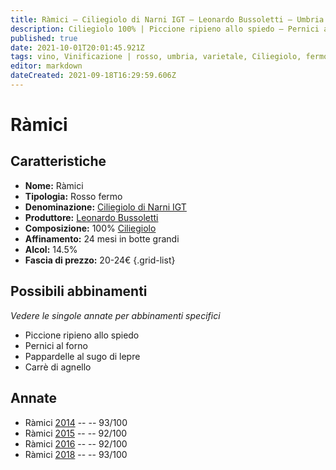 ```yaml
---
title: Ràmici – Ciliegiolo di Narni IGT – Leonardo Bussoletti – Umbria (IT) – 20-24€ – 5★
description: Ciliegiolo 100% | Piccione ripieno allo spiedo – Pernici al forno – Pappardelle al sugo di lepre – Carrè di agnello
published: true
date: 2021-10-01T20:01:45.921Z
tags: vino, Vinificazione | rosso, umbria, varietale, Ciliegiolo, fermo, Valutazioni | 5 stelle, Pappardelle al sugo di lepre, Piccione ripieno allo spiedo, Pernici al forno, Alimento | agnello, Alimento-dettagli | carrè, Cottura | al forno, Prezzi | 20-24€
editor: markdown
dateCreated: 2021-09-18T16:29:59.606Z
---
```


# Ràmici

## Caratteristiche
- **Nome:** Ràmici
- **Tipologia:** Rosso fermo
- **Denominazione:** [Ciliegiolo di Narni IGT](/denominazioni/Italia/Umbria/IGT/Ciliegiolo-di-Narni) 
- **Produttore:** [Leonardo Bussoletti](/produttori/Italia/Umbria/Leonardo-Bussoletti) 
- **Composizione:** 100% [Ciliegiolo](/vitigni/Italia/bacca-nera/ciliegiolo) 
- **Affinamento:** 24 mesi in botte grandi 
- **Alcol:** 14.5%
- **Fascia di prezzo:** 20-24€
{.grid-list}




## Possibili abbinamenti
*Vedere le singole annate per abbinamenti specifici*

- Piccione ripieno allo spiedo
- Pernici al forno
- Pappardelle al sugo di lepre 
- Carrè di agnello 


## Annate
- Ràmici [2014](vini/Italia/Umbria/Leonardo-Bussoletti/Ramici/2014) -- <span class="star-5"></span> -- 93/100
- Ràmici [2015](vini/Italia/Umbria/Leonardo-Bussoletti/Ramici/2015) -- <span class="star-5"></span> -- 92/100
- Ràmici [2016](vini/Italia/Umbria/Leonardo-Bussoletti/Ramici/2016) -- <span class="star-5"></span> -- 92/100
- Ràmici [2018](vini/Italia/Umbria/Leonardo-Bussoletti/Ramici/2018) -- <span class="star-5"></span> -- 93/100
